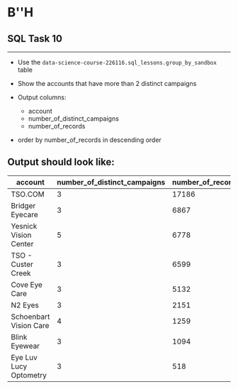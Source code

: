 # B''H


## SQL Task 10

---

- Use the `data-science-course-226116.sql_lessons.group_by_sandbox`  table

- Show the accounts that have more than 2 distinct campaigns

- Output columns:
    - account
    - number_of_distinct_campaigns
    - number_of_records

- order by number_of_records in descending order

## Output should look like:


|account|number_of_distinct_campaigns|number_of_records|
|---|---|---|
|TSO.COM|3|17186|
|Bridger Eyecare|3|6867|
|Yesnick Vision Center|5|6778|
|TSO - Custer Creek|3|6599|
|Cove Eye Care|3|5132|
|N2 Eyes|3|2151|
|Schoenbart Vision Care|4|1259|
|Blink Eyewear|3|1094|
|Eye Luv Lucy Optometry|3|518|





